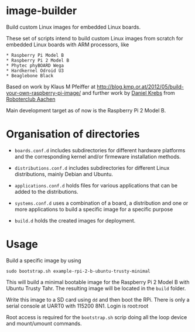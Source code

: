 # image-builder

Build custom Linux images for embedded Linux boards.

These set of scripts intend to build custom Linux images from scratch for
embedded Linux boards with ARM processors, like

	* Raspberry Pi Model B
	* Raspberry Pi 2 Model B
	* Phytec phyBOARD Wega
	* Hardkernel Odroid U3
	* Beaglebone Black

Based on work by Klaus M Pfeiffer at 
http://blog.kmp.or.at/2012/05/build-your-own-raspberry-pi-image/
and further work by [Daniel Krebs](https://github.com/daniel-k) from 
[Roboterclub Aachen](http://www.roboterclub.rwth-aachen.de/)

Main development target as of now is the Raspberry Pi 2 Model B.

# Organisation of directories

* `boards.conf.d` includes subdirectories for different hardware platforms and
  the corresponding kernel and/or firmeware installation methods.

* `distributions.conf.d` includes subdirectories for different Linux 
  distributions, mainly Debian and Ubuntu.

* `applications.conf.d` holds files for various applications that can be added
  to the distributions.

* `systems.conf.d` uses a combination of a board, a distribution and 
  one or more applications to build a specific image for a specific purpose

* `build.d` holds the created images for deployment.

# Usage

Build a specific image by using

	sudo bootstrap.sh example-rpi-2-b-ubuntu-trusty-minimal

This will build a minimal bootable image for the Raspberry Pi 2 Model B with
Ubuntu Trusty Tahr. The resulting image will be located in the `build` folder.

Write this image to a SD card using `dd` and then boot the RPi.
There is only a serial console at UART0 with 115200 8N1. Login is root:root

Root access is required for the `bootstrap.sh` scrip doing all the loop device
and mount/umount commands.
